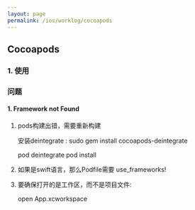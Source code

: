 ```yaml
---
layout: page
permalink: /ios/worklog/cocoapods
---
```


## Cocoapods

### 1. 使用


### 问题

#### 1. Framework not Found

1. pods构建出错，需要重新构建

    安装deintegrate : sudo gem install cocoapods-deintegrate

    pod deintegrate
    pod install

2. 如果是swift语言，那么Podfile需要  use_frameworks!

3. 要确保打开的是工作区，而不是项目文件:

    open App.xcworkspace
